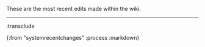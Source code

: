These are the most recent edits made within the wiki.

----
:transclude

{:from "systemrecentchanges"
 :process :markdown}

